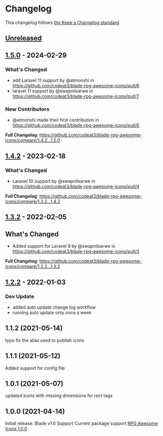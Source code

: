 # Changelog

This changelog follows [the Keep a Changelog standard](https://keepachangelog.com).

## [Unreleased](https://github.com/codeat3/blade-rpg-awesome-icons/compare/1.5.0...HEAD)

## [1.5.0](https://github.com/codeat3/blade-rpg-awesome-icons/compare/1.4.2...1.5.0) - 2024-02-29

### What's Changed

* add Laravel 11 support by @atmonshi in https://github.com/codeat3/blade-rpg-awesome-icons/pull/6
* laravel 11 support by @swapnilsarwe in https://github.com/codeat3/blade-rpg-awesome-icons/pull/7

### New Contributors

* @atmonshi made their first contribution in https://github.com/codeat3/blade-rpg-awesome-icons/pull/6

**Full Changelog**: https://github.com/codeat3/blade-rpg-awesome-icons/compare/1.4.2...1.5.0

## [1.4.2](https://github.com/codeat3/blade-rpg-awesome-icons/compare/1.3.2...1.4.2) - 2023-02-18

### What's Changed

- Laravel 10 support by @swapnilsarwe in https://github.com/codeat3/blade-rpg-awesome-icons/pull/4

**Full Changelog**: https://github.com/codeat3/blade-rpg-awesome-icons/compare/1.3.2...1.4.2

## [1.3.2](https://github.com/codeat3/blade-rpg-awesome-icons/compare/1.2.2...1.3.2) - 2022-02-05

## What's Changed

- Added support for Laravel 9 by @swapnilsarwe in https://github.com/codeat3/blade-rpg-awesome-icons/pull/3

**Full Changelog**: https://github.com/codeat3/blade-rpg-awesome-icons/compare/1.2.2...1.3.2

## [1.2.2](https://github.com/codeat3/blade-rpg-awesome-icons/compare/1.1.2...1.2.2) - 2022-01-03

### Dev Update

- added auto update change log workflow
- running auto update only once a week

## 1.1.2 (2021-05-14)

typo fix the alias used to publish icons

## 1.1.1 (2021-05-12)

Added support for config file

## 1.0.1 (2021-05-07)

updated icons with missing dimensions for rect tags

## 1.0.0 (2021-04-14)

Initial release.
Blade v1.0 Support
Current package support [RPG Awesome Icons 1.0.0](https://github.com/nagoshiashumari/Rpg-Awesome/releases/tag/1.0.0)
